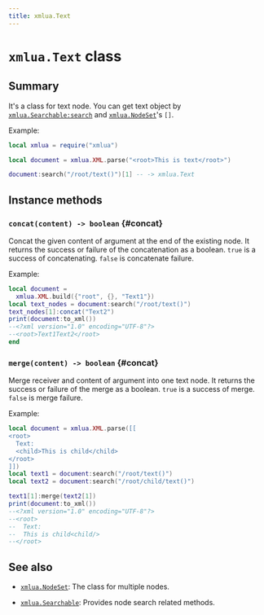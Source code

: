 ```yaml
---
title: xmlua.Text
---
```


# `xmlua.Text` class

## Summary

It's a class for text node. You can get text object by [`xmlua.Searchable:search`][searchable-search] and [`xmlua.NodeSet`][node-set]'s `[]`.

Example:

```lua
local xmlua = require("xmlua")

local document = xmlua.XML.parse("<root>This is text</root>")

document:search("/root/text()")[1] -- -> xmlua.Text
```

## Instance methods

### `concat(content) -> boolean` {#concat}

Concat the given content of argument at the end of the existing node.
It returns the success or failure of the concatenation as a boolean.
`true` is a success of concatenating. `false` is concatenate failure.

Example:

```lua
local document =
  xmlua.XML.build({"root", {}, "Text1"})
local text_nodes = document:search("/root/text()")
text_nodes[1]:concat("Text2")
print(document:to_xml())
--<?xml version="1.0" encoding="UTF-8"?>
--<root>Text1Text2</root>
end
```

### `merge(content) -> boolean` {#concat}

Merge receiver and content of argument into one text node.
It returns the success or failure of the merge as a boolean.
`true` is a success of merge. `false` is merge failure.

Example:

```lua
local document = xmlua.XML.parse([[
<root>
  Text:
  <child>This is child</child>
</root>
]])
local text1 = document:search("/root/text()")
local text2 = document:search("/root/child/text()")

text1[1]:merge(text2[1])
print(document:to_xml())
--<?xml version="1.0" encoding="UTF-8"?>
--<root>
--  Text:
--  This is child<child/>
--</root>
```

## See also

  * [`xmlua.NodeSet`][node-set]: The class for multiple nodes.

  * [`xmlua.Searchable`][searchable]: Provides node search related methods.


[node-set]:node-set.html

[searchable-search]:searchable.html#search

[searchable]:searchable.html
